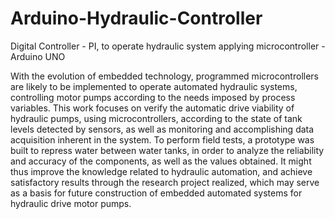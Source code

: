 # Arduino-Hydraulic-Controller
Digital Controller - PI, to operate hydraulic system applying microcontroller - Arduino UNO

With the evolution of embedded technology, programmed microcontrollers are likely to be implemented to operate automated hydraulic systems, controlling motor pumps according to the needs imposed by process variables. This work focuses on verify the automatic drive viability of hydraulic pumps, using microcontrollers, according to the state of tank levels detected by sensors, as well as monitoring and accomplishing data acquisition inherent in the system. To perform field tests, a prototype was built to repress water between water tanks, in order to analyze the reliability and accuracy of the components, as well as the values obtained. It might thus improve the knowledge related to hydraulic automation, and achieve satisfactory results through the research project realized, which may serve as a basis for future construction of embedded automated systems for hydraulic drive motor pumps.
